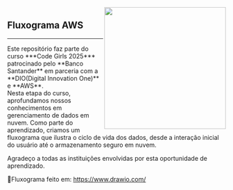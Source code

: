 <img align="right" height="280" src="https://tse2.mm.bing.net/th/id/OIP.QKOSKKFPhc1iIRQezoo0PwHaJQ?pid=Api&P=0&h=180<"/>

## Fluxograma AWS
<hr>
Este repositório faz parte do curso ***Code Girls 2025*** patrocinado pelo **Banco Santander** em parceria com a **DIO(Digital Innovation One)** e **AWS**.<br>
Nesta etapa do curso, aprofundamos nossos conhecimentos em gerenciamento de dados em nuvem. Como parte do aprendizado,
criamos um fluxograma que ilustra o ciclo de vida dos dados, desde a interação inicial do usuário até o armazenamento seguro em nuvem.

Agradeço a todas as instituições envolvidas por esta oportunidade de aprendizado.

🔗Fluxograma feito em: https://www.drawio.com/


